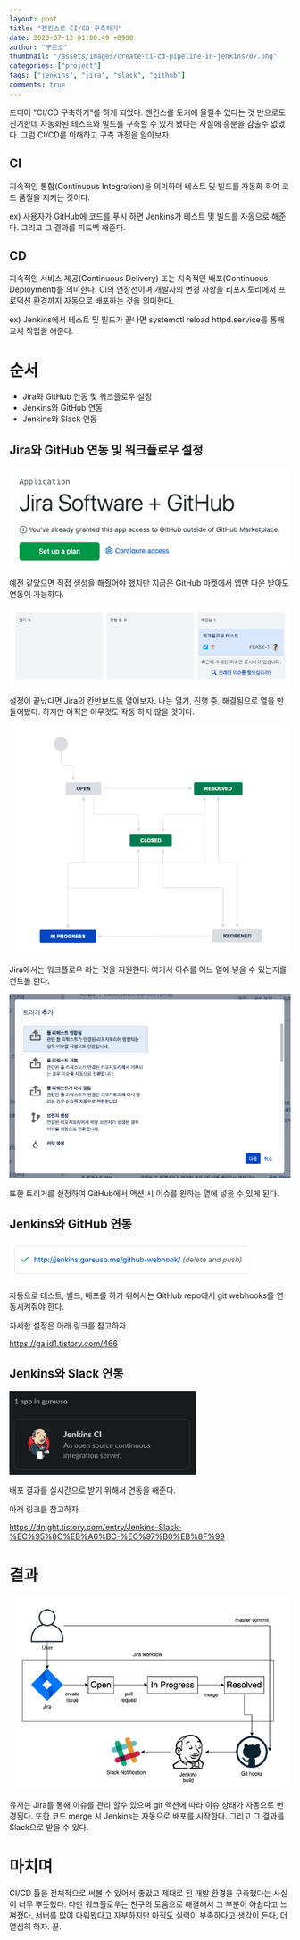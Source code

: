```yaml
---
layout: post
title: "젠킨스로 CI/CD 구축하기"
date: 2020-07-12 01:00:49 +0900
author: "구르소"
thumbnail: "/assets/images/create-ci-cd-pipeline-in-jenkins/07.png"
categories: ["project"]
tags: ["jenkins", "jira", "slack", "github"]
comments: true
---
```


드디어 "CI/CD 구축하기"를 하게 되었다. 젠킨스를 도커에 올릴수 있다는 것 만으로도 신기한데 자동화된 테스트와 빌드를 구축할 수 있게 됐다는 사실에 흥분을 감출수 없었다. 
그럼 CI/CD를 이해하고 구축 과정을 알아보자.

## CI

지속적인 통합(Continuous Integration)을 의미하며 테스트 및 빌드를 자동화 하여 코드 품질을 지키는 것이다.

ex) 사용자가 GitHub에 코드를 푸시 하면 Jenkins가 테스트 및 빌드를 자동으로 해준다. 그리고 그 결과를 피드백 해준다.

## CD

지속적인 서비스 제공(Continuous Delivery) 또는 지속적인 배포(Continuous Deployment)를 의미한다. CI의 연장선이며 개발자의 변경 사항을 리포지토리에서 
프로덕션 환경까지 자동으로 배포하는 것을 의미한다.

ex) Jenkins에서 테스트 및 빌드가 끝나면 systemctl reload httpd.service를 통해 교체 작업을 해준다.

# 순서

- Jira와 GitHub 연동 및 워크플로우 설정
- Jenkins와 GitHub 연동
- Jenkins와 Slack 연동

## Jira와 GitHub 연동 및 워크플로우 설정

![create-ci-cd-pipeline-in-jenkins-01](/assets/images/create-ci-cd-pipeline-in-jenkins/01.png)

예전 같았으면 직접 생성을 해줬어야 했지만 지금은 GitHub 마켓에서 앱만 다운 받아도 연동이 가능하다.

![create-ci-cd-pipeline-in-jenkins-02](/assets/images/create-ci-cd-pipeline-in-jenkins/02.png)

설정이 끝났다면 Jira의 칸반보드를 열어보자. 나는 열기, 진행 중, 해결됨으로 열을 만들어봤다. 하지만 아직은 아무것도 작동 하지 않을 것이다.

![create-ci-cd-pipeline-in-jenkins-03](/assets/images/create-ci-cd-pipeline-in-jenkins/03.png)

Jira에서는 워크플로우 라는 것을 지원한다. 여기서 이슈를 어느 열에 넣을 수 있는지를 컨트롤 한다. 

![create-ci-cd-pipeline-in-jenkins-04](/assets/images/create-ci-cd-pipeline-in-jenkins/04.png)

또한 트리거를 설정하여 GitHub에서 액션 시 이슈를 원하는 열에 넣을 수 있게 된다.

## Jenkins와 GitHub 연동

![create-ci-cd-pipeline-in-jenkins-05](/assets/images/create-ci-cd-pipeline-in-jenkins/05.png)

자동으로 테스트, 빌드, 배포를 하기 위해서는 GitHub repo에서 git webhooks를 연동시켜줘야 한다.

자세한 설정은 아래 링크를 참고하자.

https://galid1.tistory.com/466

## Jenkins와 Slack 연동

![create-ci-cd-pipeline-in-jenkins-06](/assets/images/create-ci-cd-pipeline-in-jenkins/06.png)

배포 결과를 실시간으로 받기 위해서 연동을 해준다.

아래 링크를 참고하자.

https://dnight.tistory.com/entry/Jenkins-Slack-%EC%95%8C%EB%A6%BC-%EC%97%B0%EB%8F%99

# 결과

![create-ci-cd-pipeline-in-jenkins-07](/assets/images/create-ci-cd-pipeline-in-jenkins/07.png)

유저는 Jira를 통해 이슈를 관리 할수 있으며 git 액션에 따라 이슈 상태가 자동으로 변경된다. 또한 코드 merge 시 Jenkins는 자동으로 배포를 시작한다. 그리고 그 결과를 
 Slack으로 받을 수 있다.

# 마치며

CI/CD 툴을 전체적으로 써볼 수 있어서 좋았고 제대로 된 개발 환경을 구축했다는 사실이 너무 뿌듯했다. 다만 워크플로우는 친구의 도움으로 해결해서 그 부분이 아쉽다고 느껴졌다. 
서버를 많이 다뤄봤다고 자부하지만 아직도 실력이 부족하다고 생각이 든다. 더 열심히 하자. 끝.

